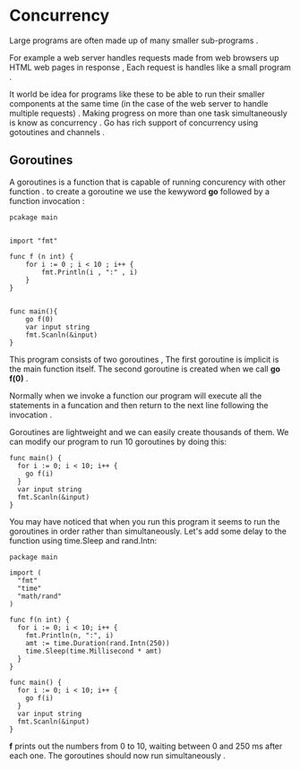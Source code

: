 # Concurrency


Large programs are often made up of many smaller sub-programs .

For example a web server handles requests made from web browsers up HTML web pages in response , Each request is handles like a small program . 


It world be idea for programs like these to be able to run their smaller components at the same time (in the case of the web server to handle multiple requests) . Making progress on more than one task simultaneously is know as concurrency . Go has rich support of concurrency using gotoutines and channels . 


## Goroutines 

A goroutines is a function that is capable of running concurency with other function . to create a goroutine we use the kewyword **go** followed by a function invocation :


```
pcakage main 


import "fmt" 

func f (n int) {
    for i := 0 ; i < 10 ; i++ {
        fmt.Println(i , ":" , i)
    }
}


func main(){
    go f(0)
    var input string 
    fmt.Scanln(&input)
}
```

This program consists of two goroutines , The first goroutine is implicit is the main function itself. The second goroutine is created when we call **go f(0)** . 

Normally when we invoke a function our program will execute all the statements in a funcation and then return to the next line following the invocation . 


Goroutines are lightweight and we can easily create thousands of them. We can modify our program to run 10 goroutines by doing this:


```
func main() {
  for i := 0; i < 10; i++ {
    go f(i)
  }
  var input string
  fmt.Scanln(&input)
}
```


You may have noticed that when you run this program it seems to run the goroutines in order rather than simultaneously. Let's add some delay to the function using time.Sleep and rand.Intn:


```
package main

import (
  "fmt"
  "time"
  "math/rand"
)

func f(n int) {
  for i := 0; i < 10; i++ {
    fmt.Println(n, ":", i)
    amt := time.Duration(rand.Intn(250))
    time.Sleep(time.Millisecond * amt)
  }
}

func main() {
  for i := 0; i < 10; i++ {
    go f(i)
  }
  var input string
  fmt.Scanln(&input)
}
```
**f** prints out the numbers from 0 to 10, waiting between 0 and 250 ms after each one. The goroutines should now run simultaneously .
